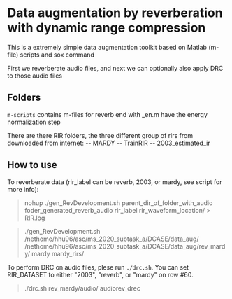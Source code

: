 # Data augmentation by reverberation with dynamic range compression

This is a extremely simple data augmentation toolkit 
based on Matlab (m-file) scripts and sox command

First we reverberate audio files, and next we can optionally also apply DRC to those audio files

## Folders
`m-scripts` contains m-files for reverb end with _en.m have the energy normalization step

There are there RIR folders, the three different group of rirs from downloaded from internet:
   -- MARDY
   -- TrainRIR
   -- 2003_estimated_ir

## How to use

To reverberate data (rir_label can be reverb, 2003, or mardy, see script for more info):
>nohup ./gen_RevDevelopment.sh parent_dir_of_folder_with_audio foder_generated_reverb_audio rir_label rir_waveform_location/ > RIR.log

>./gen_RevDevelopment.sh /nethome/hhu96/asc/ms_2020_subtask_a/DCASE/data_aug/ /nethome/hhu96/asc/ms_2020_subtask_a/DCASE/data_aug/rev_mardy/ mardy mardy_rirs/ 

 
To perform DRC on audio files, plese run `./drc.sh`. You can set RIR_DATASET to either "2003", "reverb", or "mardy" on row #60.
> ./drc.sh rev_mardy/audio/ audiorev_drec
